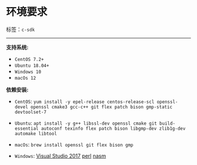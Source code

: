 # 环境要求

标签：``c-sdk``

----------

**支持系统:**

- `CentOS 7.2+`
- `Ubuntu 18.04+`
- `Windows 10`
- `macOs 12`

**依赖安装:**

- `CentOS`:
  `yum install -y epel-release centos-release-scl openssl-devel openssl cmake3 gcc-c++ git flex patch bison gmp-static devtoolset-7`
  
- `Ubuntu`:
  `apt install -y g++ libssl-dev openssl cmake git build-essential autoconf texinfo flex patch bison libgmp-dev zlib1g-dev automake libtool`
  
- `macOs`:
  `brew install openssl git flex bison gmp`
  
- `Windows`:
  [Visual Studio 2017](https://docs.microsoft.com/en-us/visualstudio/releasenotes/vs2017-relnotes)
  [perl](https://www.activestate.com/products/perl/)
  [nasm](https://www.nasm.us/pub/nasm/releasebuilds/2.15.05/win64/)
